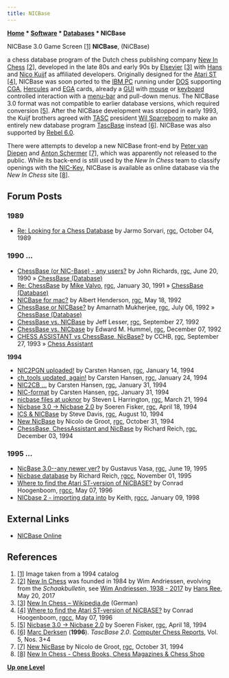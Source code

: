 ```yaml
---
title: NICBase
---
```

**[Home](Home "Home") \* [Software](Software "Software") \* [Databases](Databases "Databases") \* NICBase**



 [](File:NICBase.JPG) NICBase 3.0 Game Screen <a id="cite-note-1" href="#cite-ref-1">[1]</a> 
**NICBase**, (NiCBase)  

a chess database program of the Dutch chess publishing company [New In Chess](https://en.wikipedia.org/wiki/New_In_Chess) <a id="cite-note-2" href="#cite-ref-2">[2]</a>, developed in the late 80s and early 90s by [Elsevier](https://en.wikipedia.org/wiki/Elsevier) <a id="cite-note-3" href="#cite-ref-3">[3]</a> with [Hans](Hans_Kuijf "Hans Kuijf") and [Nico Kuijf](index.php?title=Nico_Kuijf&action=edit&redlink=1 "Nico Kuijf (page does not exist)") as affiliated developers. Originally designed for the [Atari ST](Atari_ST "Atari ST") <a id="cite-note-4" href="#cite-ref-4">[4]</a>, NICBase was soon ported to the [IBM PC](IBM_PC "IBM PC") running under [DOS](MS-DOS "MS-DOS") supporting [CGA](https://en.wikipedia.org/wiki/Color_Graphics_Adapter), [Hercules](https://en.wikipedia.org/wiki/Hercules_Graphics_Card) and [EGA](https://en.wikipedia.org/wiki/Enhanced_Graphics_Adapter) cards, already a [GUI](GUI "GUI") with [mouse](https://en.wikipedia.org/wiki/Computer_mouse) or [keyboard](https://en.wikipedia.org/wiki/Computer_keyboard) controlled interaction with a [menu-bar](https://en.wikipedia.org/wiki/Menu_(computing)) and pull-down menus. The NICBase 3.0 format was not compatible to earlier database versions, which required conversion <a id="cite-note-5" href="#cite-ref-5">[5]</a>. After the NICBase development was stopped in early 1993, the Kuijf brothers agreed with [TASC](TASC "TASC") president [Wil Sparreboom](Wil_Sparreboom "Wil Sparreboom") to make an entirely new database program [TascBase](TascBase "TascBase") instead <a id="cite-note-6" href="#cite-ref-6">[6]</a>. NICBase was also supported by [Rebel 6.0](Rebel "Rebel"). 


There were attempts to develop a new NICBase front-end by [Peter van Diepen](Peter_van_Diepen "Peter van Diepen") and [Anton Schermer](index.php?title=Anton_Schermer&action=edit&redlink=1 "Anton Schermer (page does not exist)") <a id="cite-note-7" href="#cite-ref-7">[7]</a>, which was apparently not released to the public. While its back-end is still used by the *New In Chess* team to classify openings with the [NIC-Key](NIC-Key "NIC-Key"), NICBase is available as online database via the *New In Chess* site <a id="cite-note-8" href="#cite-ref-8">[8]</a>. 



## Forum Posts


### 1989


* [Re: Looking for a Chess Database](https://groups.google.com/d/msg/rec.games.chess/PxR4IpPVASQ/IJbaVFHBXaYJ) by Jarmo Sorvari, [rgc](Computer_Chess_Forums "Computer Chess Forums"), October 04, 1989


### 1990 ...


* [ChessBase (or NIC-Base) - any users?](https://groups.google.com/d/msg/rec.games.chess/kL-jALUBtHE/gD-OC4hySQoJ) by John Richards, [rgc](Computer_Chess_Forums "Computer Chess Forums"), June 20, 1990 » [ChessBase (Database)](ChessBase_(Database) "ChessBase (Database)")
* [Re: ChessBase](https://groups.google.com/d/msg/rec.games.chess/VelERxmnX9A/7RaQv-6-z6QJ) by [Mike Valvo](Michael_Valvo "Michael Valvo"), [rgc](Computer_Chess_Forums "Computer Chess Forums"), January 30, 1991 » [ChessBase (Database)](ChessBase_(Database) "ChessBase (Database)")
* [NICBase for mac?](https://groups.google.com/d/msg/rec.games.chess/jbmplDo2bTE/qmzUi0-yAnQJ) by Albert Henderson, [rgc](Computer_Chess_Forums "Computer Chess Forums"), May 18, 1992
* [ChessBase or NICBase?](https://groups.google.com/d/msg/rec.games.chess/WQXC4hJl6zg/qZWghtUreMsJ) by Amarnath Mukherjee, [rgc](Computer_Chess_Forums "Computer Chess Forums"), July 06, 1992 » [ChessBase (Database)](ChessBase_(Database) "ChessBase (Database)")
* [ChessBase vs. NICBase](https://groups.google.com/d/msg/rec.games.chess/E0fVm_Y3G-o/8xzolPb6mOIJ) by Jeff Lesser, [rgc](Computer_Chess_Forums "Computer Chess Forums"), September 27, 1992
* [ChessBase vs. NICbase](https://groups.google.com/d/msg/rec.games.chess/-DrrLUog8tQ/NofNwP1LWK0J) by Edward M. Hummel, [rgc](Computer_Chess_Forums "Computer Chess Forums"), December 07, 1992
* [CHESS ASSISTANT vs ChessBase, NicBase?](https://groups.google.com/d/msg/rec.games.chess/OC2DrsN7wkA/b60hK_ErcoAJ) by CCHB, [rgc](Computer_Chess_Forums "Computer Chess Forums"), September 27, 1993 » [Chess Assistant](Chess_Assistant "Chess Assistant")


**1994**



* [NIC2PGN uploaded!](https://groups.google.com/d/msg/rec.games.chess/1aC3NK5Re7E/2BQ0-d5R-c0J) by Carsten Hansen, [rgc](Computer_Chess_Forums "Computer Chess Forums"), January 14, 1994
* [ch\_tools updated, again!](https://groups.google.com/d/msg/rec.games.chess/BA4UPCloIss/6jKL792mQiYJ) by Carsten Hansen, [rgc](Computer_Chess_Forums "Computer Chess Forums"), January 24, 1994
* [NIC2CB ...](https://groups.google.com/d/msg/rec.games.chess/y_fROI3ICZI/oXyXpmW707oJ) by Carsten Hansen, [rgc](Computer_Chess_Forums "Computer Chess Forums"), January 31, 1994
* [NIC-format](https://groups.google.com/d/msg/rec.games.chess/qJQPRZXWu8Q/U0pVph55moYJ) by Carsten Hansen, [rgc](Computer_Chess_Forums "Computer Chess Forums"), January 31, 1994
* [nicbase files at uoknor](https://groups.google.com/d/msg/rec.games.chess/1ss9FbPi554/4z6wlwEPiF4J) by Steven L Harrington, [rgc](Computer_Chess_Forums "Computer Chess Forums"), March 21, 1994
* [Nicbase 3.0 -> Nicbase 2.0](https://groups.google.com/d/msg/rec.games.chess/Z4zAyoSQI3E/Cb3icdeewDYJ) by Soeren Fisker, [rgc](Computer_Chess_Forums "Computer Chess Forums"), April 18, 1994
* [ICS & NICBase](https://groups.google.com/d/msg/rec.games.chess/4auyj9d0lh8/J6dXtkwnxNcJ) by Steve Davis, [rgc](Computer_Chess_Forums "Computer Chess Forums"), August 10, 1994
* [New NicBase](https://groups.google.com/d/msg/rec.games.chess/sC54Cjt2af4/CjDxJTKvaboJ) by Nicolo de Groot, [rgc](Computer_Chess_Forums "Computer Chess Forums"), October 31, 1994
* [ChessBase, ChessAssistant and NicBase](https://groups.google.com/d/msg/rec.games.chess/Z72gdE4292Q/hAaa0d_PgisJ) by Richard Reich, [rgc](Computer_Chess_Forums "Computer Chess Forums"), December 03, 1994


### 1995 ...


* [NicBase 3.0--any newer ver?](https://groups.google.com/d/msg/rec.games.chess/eE3tU9WkDyw/V-DYxvx7BmIJ) by Gustavus Vasa, [rgc](Computer_Chess_Forums "Computer Chess Forums"), June 19, 1995
* [Nicbase database](https://groups.google.com/d/msg/rec.games.chess.computer/RsV9eutpBNc/nWmGmSqu-EUJ) by Richard Reich, [rgcc](Computer_Chess_Forums "Computer Chess Forums"), November 01, 1995
* [Where to find the Atari ST-version of NiCBASE?](https://groups.google.com/d/msg/rec.games.chess.computer/CFEM8QjAXfA/fYWsDhrFKQAJ) by Conrad Hoogenboom, [rgcc](Computer_Chess_Forums "Computer Chess Forums"), May 07, 1996
* [NICbase 2 - importing data into](https://groups.google.com/d/msg/rec.games.chess.computer/Pr2j9vnNumE/UfREP4tp31AJ) by Keith, [rgcc](Computer_Chess_Forums "Computer Chess Forums"), January 09, 1998


## External Links


* [NICBase Online](https://secure.newinchess.com/NICBase/Default.aspx?PageID=400)


## References


1. <a id="cite-ref-1" href="#cite-note-1">[1]</a> Image taken from a 1994 catalog
2. <a id="cite-ref-2" href="#cite-note-2">[2]</a> [New In Chess](https://en.wikipedia.org/wiki/New_In_Chess) was founded in 1984 by Wim Andriessen, evolving from the *Schaakbulletin*, see [Wim Andriessen, 1938 - 2017](https://www.nrc.nl/nieuws/2017/05/20/wim-andriessen-1938-2017-9332257-a1559685) by [Hans Ree](https://en.wikipedia.org/wiki/Hans_Ree), May 20, 2017
3. <a id="cite-ref-3" href="#cite-note-3">[3]</a> [New In Chess – Wikipedia.de](https://de.wikipedia.org/wiki/New_In_Chess) (German)
4. <a id="cite-ref-4" href="#cite-note-4">[4]</a> [Where to find the Atari ST-version of NiCBASE?](https://groups.google.com/d/msg/rec.games.chess.computer/CFEM8QjAXfA/fYWsDhrFKQAJ) by Conrad Hoogenboom, [rgcc](Computer_Chess_Forums "Computer Chess Forums"), May 07, 1996
5. <a id="cite-ref-5" href="#cite-note-5">[5]</a> [Nicbase 3.0 -> Nicbase 2.0](https://groups.google.com/d/msg/rec.games.chess/Z4zAyoSQI3E/Cb3icdeewDYJ) by Soeren Fisker, [rgc](Computer_Chess_Forums "Computer Chess Forums"), April 18, 1994
6. <a id="cite-ref-6" href="#cite-note-6">[6]</a> [Marc Derksen](Marc_Derksen "Marc Derksen") (**1996**). *TascBase 2.0*. [Computer Chess Reports](Computer_Chess_Reports "Computer Chess Reports"), Vol. 5, Nos. 3+4
7. <a id="cite-ref-7" href="#cite-note-7">[7]</a> [New NicBase](https://groups.google.com/d/msg/rec.games.chess/sC54Cjt2af4/CjDxJTKvaboJ) by Nicolo de Groot, [rgc](Computer_Chess_Forums "Computer Chess Forums"), October 31, 1994
8. <a id="cite-ref-8" href="#cite-note-8">[8]</a> [New In Chess - Chess Books, Chess Magazines & Chess Shop](https://www.newinchess.com/)

**[Up one Level](Databases "Databases")**







 
